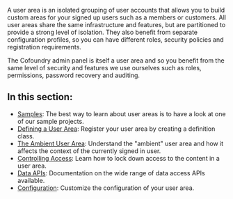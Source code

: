 A user area is an isolated grouping of user accounts that allows you to build custom areas for your signed up users such as a members or customers. All user areas share the same infrastructure and features, but are partitioned to provide a strong level of isolation. They also benefit from separate configuration profiles, so you can have different roles, security policies and registration requirements.

The Cofoundry admin panel is itself a user area and so you benefit from the same level of security and features we use ourselves such as roles, permissions, password recovery and auditing.

## In this section:

- [Samples](Samples): The best way to learn about user areas is to have a look at one of our sample projects.
- [Defining a User Area](Defining-a-User-Area): Register your user area by creating a definition class.
- [The Ambient User Area](The-Ambient-User-Area): Understand the "ambient" user area and how it affects the context of the currently signed in user.
- [Controlling Access](Controlling-Access): Learn how to lock down access to the content in a user area.
- [Data APIs](Data-APIs): Documentation on the wide range of data access APIs available.
- [Configuration](Configuration): Customize the configuration of your user area.